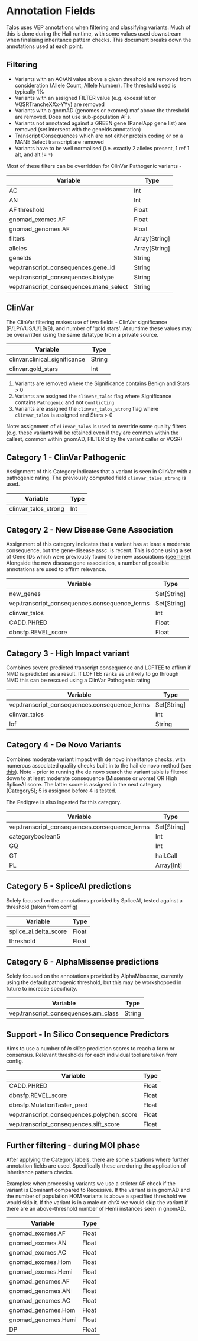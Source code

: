 # Annotation Fields

Talos uses VEP annotations when filtering and classifying variants. Much of this is done during the Hail runtime, with
some values used downstream when finalising inheritance pattern checks. This document breaks down the annotations used
at each point.

## Filtering

* Variants with an AC/AN value above a given threshold are removed from consideration (Allele Count, Allele Number). The
  threshold used is typically 1%
* Variants with an assigned FILTER value (e.g. excessHet or VQSRTrancheXXx-YYy) are removed
* Variants with a gnomAD (genomes or exomes) maf above the threshold are removed. Does not use sub-population AFs.
* Variants not annotated against a GREEN gene (PanelApp gene list) are removed (set intersect with the geneIds
  annotation)
* Transcript Consequences which are not either protein coding or on a MANE Select transcript are removed
* Variants have to be well normalised (i.e. exactly 2 alleles present, 1 ref 1 alt, and alt != `*`)

Most of these filters can be overridden for ClinVar Pathogenic variants -

| Variable                                | Type          |
|-----------------------------------------|---------------|
| AC                                      | Int           |
| AN                                      | Int           |
| AF threshold                            | Float         |
| gnomad_exomes.AF                        | Float         |
| gnomad_genomes.AF                       | Float         |
| filters                                 | Array[String] |
| alleles                                 | Array[String] |
| geneIds                                 | String        |  # once exploded per-geneId, this is initially an Array
| vep.transcript_consequences.gene_id     | String        |
| vep.transcript_consequences.biotype     | String        |
| vep.transcript_consequences.mane_select | String        |

## ClinVar

The ClinVar filtering makes use of two fields - ClinVar significance (P/LP/VUS/U/LB/B), and number of 'gold stars'. At
runtime these values may be overwritten using the same datatype from a private source.

| Variable                      | Type   |
|-------------------------------|--------|
| clinvar.clinical_significance | String |
| clinvar.gold_stars            | Int    |

1. Variants are removed where the Significance contains Benign and Stars > 0
2. Variants are assigned the `clinvar_talos` flag where Significance contains `Pathogenic` and not `Conflicting`
3. Variants are assigned the `clinvar_talos_strong` flag where `clinvar_talos` is assigned and Stars > 0

Note: assignment of `clinvar_talos` is used to override some quality filters (e.g. these variants will be retained even
if
they are common within the callset, common within gnomAD, FILTER'd by the variant caller or VQSR)

## Category 1 - ClinVar Pathogenic

Assignment of this Category indicates that a variant is seen in ClinVar with a pathogenic rating. The previously
computed field `clinvar_talos_strong` is used.

| Variable             | Type |
|----------------------|------|
| clinvar_talos_strong | Int  |

## Category 2 - New Disease Gene Association

Assignment of this category indicates that a variant has at least a moderate consequence, but the gene-disease assc. is
recent. This is done using a set of Gene IDs which were previously found to be new
associations ([see here](PanelApp_interaction.md#application-of-new)). Alongside the new disease gene association, a
number of possible annotations are used to affirm relevance.

| Variable                                      | Type        |
|-----------------------------------------------|-------------|
| new_genes                                     | Set[String] |
| vep.transcript_consequences.consequence_terms | Set[String] |
| clinvar_talos                                 | Int         |
| CADD.PHRED                                    | Float       |
| dbnsfp.REVEL_score                            | Float       |

## Category 3 - High Impact variant

Combines severe predicted transcript consequence and LOFTEE to affirm if NMD is predicted as a result. If LOFTEE ranks
as unlikely to go through NMD this can be rescued using a ClinVar Pathogenic rating

| Variable                                      | Type        |
|-----------------------------------------------|-------------|
| vep.transcript_consequences.consequence_terms | Set[String] |
| clinvar_talos                                 | Int         |
| lof                                           | String      |

## Category 4 - De Novo Variants

Combines moderate variant impact with de novo inheritance checks, with numerous associated quality checks built in to
the hail de novo method (see [this](RunHailFiltering#category-4--de-novo-)). Note - prior to running the de novo
search the variant table is filtered down to at least moderate consequence (Missense or worse) OR High SpliceAI score.
The latter score is assigned in the next category (Category5); 5 is assigned before 4 is tested.

The Pedigree is also ingested for this category.

| Variable                                      | Type        |
|-----------------------------------------------|-------------|
| vep.transcript_consequences.consequence_terms | Set[String] |
| categoryboolean5                              | Int         |
| GQ                                            | Int         |
| GT                                            | hail.Call   | # this is a specific representation used in Hail, though any valid representation would work - 0/1/2 for HomRef/Het/HomAlt
| PL                                            | Array[Int]  |

## Category 5 - SpliceAI predictions

Solely focused on the annotations provided by SpliceAI, tested against a threshold (taken from config)

| Variable              | Type  |
|-----------------------|-------|
| splice_ai.delta_score | Float |
| threshold             | Float |

## Category 6 - AlphaMissense predictions

Solely focused on the annotations provided by AlphaMissense, currently using the default pathogenic threshold, but this
may be workshopped in future to increase specificity.

| Variable                             | Type   |
|--------------------------------------|--------|
| vep.transcript_consequences.am_class | String |

## Support - In Silico Consequence Predictors

Aims to use a number of _in silico_ prediction scores to reach a form or consensus. Relevant thresholds for each
individual tool are taken from config.

| Variable                                   | Type  |
|--------------------------------------------|-------|
| CADD.PHRED                                 | Float |
| dbnsfp.REVEL_score                         | Float |
| dbnsfp.MutationTaster_pred                 | Float |
| vep.transcript_consequences.polyphen_score | Float |
| vep.transcript_consequences.sift_score     | Float |

## Further filtering - during MOI phase

After applying the Category labels, there are some situations where further annotation fields are used. Specifically
these are during the application of inheritance pattern checks.

Examples: when processing variants we use a stricter AF check if the variant is Dominant compared to Recessive. If the
variant is in gnomAD and the number of population HOM variants is above a specified threshold we would skip it. If the
variant is in a male on chrX we would skip the variant if there are an above-threshold number of Hemi instances seen in
gnomAD.

| Variable            | Type  |
|---------------------|-------|
| gnomad_exomes.AF    | Float |
| gnomad_exomes.AN    | Float |
| gnomad_exomes.AC    | Float |
| gnomad_exomes.Hom   | Float |
| gnomad_exomes.Hemi  | Float |
| gnomad_genomes.AF   | Float |
| gnomad_genomes.AN   | Float |
| gnomad_genomes.AC   | Float |
| gnomad_genomes.Hom  | Float |
| gnomad_genomes.Hemi | Float |
| DP                  | Float | # total ref + alt depths at the site should be above a threshold (config)
